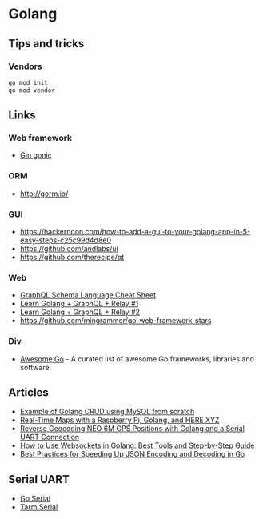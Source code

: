 # Golang

## Tips and tricks

### Vendors

```sh
go mod init
go mod vendor
```

## Links

### Web framework

- [Gin gonic](https://gin-gonic.com/)

### ORM

- <http://gorm.io/>

### GUI

- <https://hackernoon.com/how-to-add-a-gui-to-your-golang-app-in-5-easy-steps-c25c99d4d8e0>
- <https://github.com/andlabs/ui>
- <https://github.com/therecipe/qt>

### Web

- [GraphQL Schema Language Cheat Sheet](https://wehavefaces.net/graphql-shorthand-notation-cheatsheet-17cd715861b6)
- [Learn Golang + GraphQL + Relay #1](https://wehavefaces.net/learn-golang-graphql-relay-1-e59ea174a902)
- [Learn Golang + GraphQL + Relay #2](https://wehavefaces.net/learn-golang-graphql-relay-2-a56cbcc3e341)
- <https://github.com/mingrammer/go-web-framework-stars>

### Div

- [Awesome Go](https://github.com/avelino/awesome-go) - A curated list of awesome Go frameworks, libraries and software.

## Articles

- [Example of Golang CRUD using MySQL from scratch](https://www.golangprograms.com/example-of-golang-crud-using-mysql-from-scratch.html)
- [Real-Time Maps with a Raspberry Pi, Golang, and HERE XYZ](https://developer.here.com/blog/real-time-maps-with-a-raspberry-pi-golang-and-here-xyz)
- [Reverse Geocoding NEO 6M GPS Positions with Golang and a Serial UART Connection](https://developer.here.com/blog/reverse-geocoding-neo-6m-gps-positions-with-golang-and-a-serial-uart-connection)
- [How to Use Websockets in Golang: Best Tools and Step-by-Step Guide](https://yalantis.com/blog/how-to-build-websockets-in-go/)
- [Best Practices for Speeding Up JSON Encoding and Decoding in Go](https://yalantis.com/blog/speed-up-json-encoding-decoding/)

## Serial UART

- [Go Serial](https://github.com/jacobsa/go-serial)
- [Tarm Serial](https://github.com/tarm/serial)
